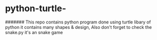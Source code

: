 # python-turtle-
####### This repo contains python program done using turtle libary of python it contains many shapes & design, Also don't forget to check the snake.py it's an snake game 
